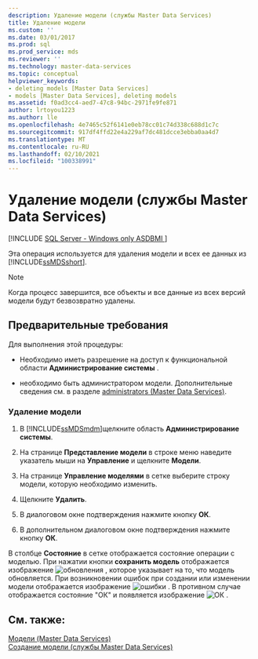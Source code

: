 ```yaml
---
description: Удаление модели (службы Master Data Services)
title: Удаление модели
ms.custom: ''
ms.date: 03/01/2017
ms.prod: sql
ms.prod_service: mds
ms.reviewer: ''
ms.technology: master-data-services
ms.topic: conceptual
helpviewer_keywords:
- deleting models [Master Data Services]
- models [Master Data Services], deleting models
ms.assetid: f0ad3cc4-aed7-47c8-94bc-2971fe9fe871
author: lrtoyou1223
ms.author: lle
ms.openlocfilehash: 4e7465c52f6141e0eb78cc01c74d338c688d1c7c
ms.sourcegitcommit: 917df4ffd22e4a229af7dc481dcce3ebba0aa4d7
ms.translationtype: MT
ms.contentlocale: ru-RU
ms.lasthandoff: 02/10/2021
ms.locfileid: "100338991"
---
```

# <a name="delete-a-model-master-data-services"></a>Удаление модели (службы Master Data Services)

[!INCLUDE [SQL Server - Windows only ASDBMI  ](../includes/applies-to-version/sql-windows-only-asdbmi.md)]

  Эта операция используется для удаления модели и всех ее данных из [!INCLUDE[ssMDSshort](../includes/ssmdsshort-md.md)].  
  
> [!NOTE]  
>  Когда процесс завершится, все объекты и все данные из всех версий модели будут безвозвратно удалены.  
  
## <a name="prerequisites"></a>Предварительные требования  
 Для выполнения этой процедуры:  
  
-   Необходимо иметь разрешение на доступ к функциональной области **Администрирование системы** .  
  
-   необходимо быть администратором модели. Дополнительные сведения см. в разделе [administrators &#40;Master Data Services&#41;](../master-data-services/administrators-master-data-services.md).  
  
### <a name="to-delete-a-model"></a>Удаление модели  
  
1.  В [!INCLUDE[ssMDSmdm](../includes/ssmdsmdm-md.md)]щелкните область **Администрирование системы**.  
  
2.  На странице **Представление модели** в строке меню наведите указатель мыши на **Управление** и щелкните **Модели**.  
  
3.  На странице **Управление моделями** в сетке выберите строку модели, которую необходимо изменить.  
  
4.  Щелкните **Удалить**.  
  
5.  В диалоговом окне подтверждения нажмите кнопку **ОК**.  
  
6.  В дополнительном диалоговом окне подтверждения нажмите кнопку **ОК**.  
  
 В столбце **Состояние** в сетке отображается состояние операции с моделью. При нажатии кнопки **сохранить модель** отображается изображение ![обновления](../master-data-services/media/mds-model-status-updating.png "Обновление") , которое указывает на то, что модель обновляется. При возникновении ошибок при создании или изменении модели отображается изображение ![ошибки](../master-data-services/media/mds-model-status-error.png "Ошибка") . В противном случае отображается состояние "ОК" и появляется изображение ![ОК](../master-data-services/media/mds-model-status-ok.png "ОК") .  
  
## <a name="see-also"></a>См. также:  
 [Модели &#40;Master Data Services&#41;](../master-data-services/models-master-data-services.md)   
 [Создание модели (службы Master Data Services)](../master-data-services/create-a-model-master-data-services.md)  
  
  
